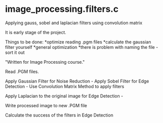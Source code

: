 # image_processing.filters.c
Applying gauss, sobel and laplacian filters using convolution matrix

It is early stage of the project.

Things to be done:
  *optimize reading .pgm files
  *calculate the gaussian filter yourself
  *general optimization
  *there is problem with naming the file - sort it out

"Written for Image Processing course."


Read .PGM files.

Apply Gaussian Filter for Noise Reduction                 -
Apply Sobel Filter for Edge Detection                     -   Use Convolution Matrix Method to apply filters

Apply Laplacian to the original image for Edge Detection  -

Write processed image to new .PGM file

Calculate the success of the filters in Edge Detection
